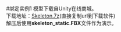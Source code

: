 #绑定实例1
模型下载自Unity在线商城。<br>
下载地址：[Skeleton.7z](https://github.com/FOHEART/FOHEART_Unity3D_Plugin/blob/v1.3.6/help/bindingexample1/Skeleton.7z)(直接复制url到下载软件)<br>
解压后使用**skeleton_static.FBX**文件作为演示。<br>
